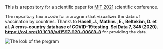 This is a repository for a scientific paper for [MIT 2021](http://ics_conf.tilda.ws/ukr) scientific conference. 

The repository has a code for a program that visualizes the data of vaccination by countries. Thanks to 
**Hasell, J., Mathieu, E., Beltekian, D. et al. A cross-country database of COVID-19 testing. Sci Data 7, 345 (2020). https://doi.org/10.1038/s41597-020-00688-8**
for providing the data. 

![The look of the program](https://user-images.githubusercontent.com/52933151/116986772-e206b000-acd6-11eb-8b86-8f55f38f9990.png)
